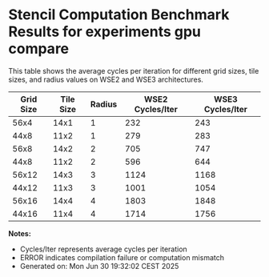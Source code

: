 # Stencil Computation Benchmark Results for experiments gpu compare

This table shows the average cycles per iteration for different grid sizes, tile sizes, and radius values on WSE2 and WSE3 architectures.

| Grid Size | Tile Size | Radius | WSE2 Cycles/Iter | WSE3 Cycles/Iter |
|-----------|-----------|--------|------------------|------------------|
| 56x4 | 14x1 | 1 | 232 | 243 |
| 44x8 | 11x2 | 1 | 279 | 283 |
| 56x8 | 14x2 | 2 | 705 | 747 |
| 44x8 | 11x2 | 2 | 596 | 644 |
| 56x12 | 14x3 | 3 | 1124 | 1168 |
| 44x12 | 11x3 | 3 | 1001 | 1054 |
| 56x16 | 14x4 | 4 | 1803 | 1848 |
| 44x16 | 11x4 | 4 | 1714 | 1756 |

**Notes:**
- Cycles/Iter represents average cycles per iteration
- ERROR indicates compilation failure or computation mismatch
- Generated on: Mon Jun 30 19:32:02 CEST 2025
